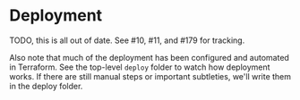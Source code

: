 # Deployment

TODO, this is all out of date. See #10, #11, and #179 for tracking.

Also note that much of the deployment has been configured and automated in Terraform. See the top-level `deploy` folder to watch how deployment works. If there are still manual steps or important subtleties, we'll write them in the deploy folder.
